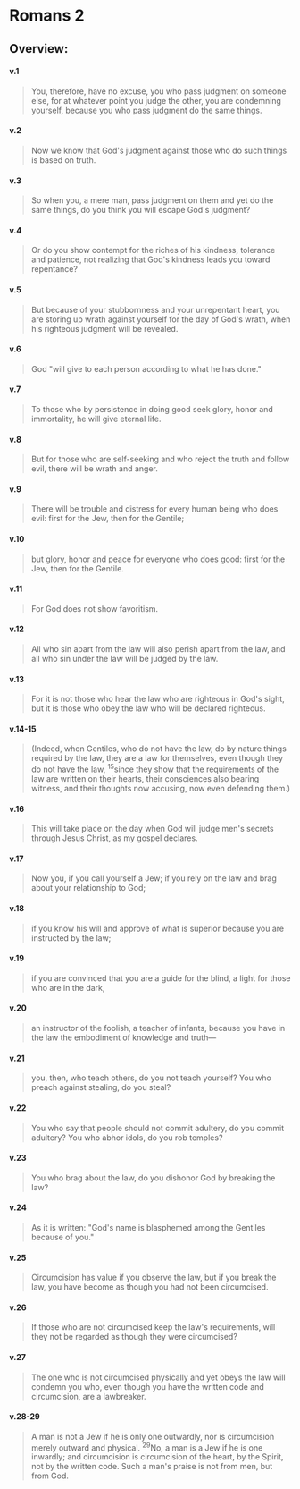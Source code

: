 # Romans 2

## Overview:


#### v.1
>You, therefore, have no excuse, you who pass judgment on someone else, for at whatever point you judge the other, you are condemning yourself, because you who pass judgment do the same things.

#### v.2
>Now we know that God's judgment against those who do such things is based on truth.

#### v.3
>So when you, a mere man, pass judgment on them and yet do the same things, do you think you will escape God's judgment?

#### v.4
>Or do you show contempt for the riches of his kindness, tolerance and patience, not realizing that God's kindness leads you toward repentance?

#### v.5
>But because of your stubbornness and your unrepentant heart, you are storing up wrath against yourself for the day of God's wrath, when his righteous judgment will be revealed.

#### v.6
>God "will give to each person according to what he has done."

#### v.7
>To those who by persistence in doing good seek glory, honor and immortality, he will give eternal life.

#### v.8
>But for those who are self-seeking and who reject the truth and follow evil, there will be wrath and anger.

#### v.9
>There will be trouble and distress for every human being who does evil: first for the Jew, then for the Gentile;

#### v.10
>but glory, honor and peace for everyone who does good: first for the Jew, then for the Gentile.

#### v.11
>For God does not show favoritism.

#### v.12
>All who sin apart from the law will also perish apart from the law, and all who sin under the law will be judged by the law.

#### v.13
>For it is not those who hear the law who are righteous in God's sight, but it is those who obey the law who will be declared righteous.

#### v.14-15
>(Indeed, when Gentiles, who do not have the law, do by nature things required by the law, they are a law for themselves, even though they do not have the law, <sup>15</sup>since they show that the requirements of the law are written on their hearts, their consciences also bearing witness, and their thoughts now accusing, now even defending them.)

#### v.16
>This will take place on the day when God will judge men's secrets through Jesus Christ, as my gospel declares.

#### v.17
>Now you, if you call yourself a Jew; if you rely on the law and brag about your relationship to God;

#### v.18
>if you know his will and approve of what is superior because you are instructed by the law;

#### v.19
>if you are convinced that you are a guide for the blind, a light for those who are in the dark,

#### v.20
>an instructor of the foolish, a teacher of infants, because you have in the law the embodiment of knowledge and truth—

#### v.21
>you, then, who teach others, do you not teach yourself? You who preach against stealing, do you steal?

#### v.22
>You who say that people should not commit adultery, do you commit adultery? You who abhor idols, do you rob temples?

#### v.23
>You who brag about the law, do you dishonor God by breaking the law?

#### v.24
>As it is written: "God's name is blasphemed among the Gentiles because of you."

#### v.25
>Circumcision has value if you observe the law, but if you break the law, you have become as though you had not been circumcised.

#### v.26
>If those who are not circumcised keep the law's requirements, will they not be regarded as though they were circumcised?

#### v.27
>The one who is not circumcised physically and yet obeys the law will condemn you who, even though you have the written code and circumcision, are a lawbreaker.

#### v.28-29
>A man is not a Jew if he is only one outwardly, nor is circumcision merely outward and physical. <sup>29</sup>No, a man is a Jew if he is one inwardly; and circumcision is circumcision of the heart, by the Spirit, not by the written code. Such a man's praise is not from men, but from God.





